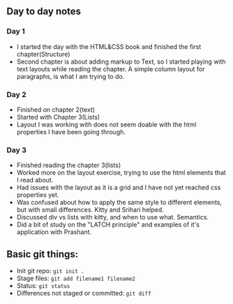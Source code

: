 ## Day to day notes

### Day 1

- I started the day with the HTML&CSS book and finished the first chapter(Structure)
- Second chapter is about adding markup to Text, so I started playing with text layouts while reading the chapter.  A simple column layout for paragraphs, is what I am trying to do.

### Day 2
- Finished on chapter 2(text)
- Started with Chapter 3(Lists)
- Layout I was working with does not seem doable with the html properties I have been going through.

### Day 3
- Finished reading the chapter 3(lists)
- Worked more on the layout exercise, trying to use the html elements that I read about. 
- Had issues with the layout as it is a grid and I have not yet reached css properties yet. 
- Was confused about how to apply the same style to different elements, but with small differences. Kitty and Srihari helped.
- Discussed div vs lists with kitty, and when to use what. Semantics.
- Did a bit of study on the "LATCH principle" and examples of it's application with Prashant.

## Basic git things:

- Init git repo: `git init .`
- Stage files: `git add filename1 filename2 `
- Status: `git status`
- Differences not staged or committed: `git diff`